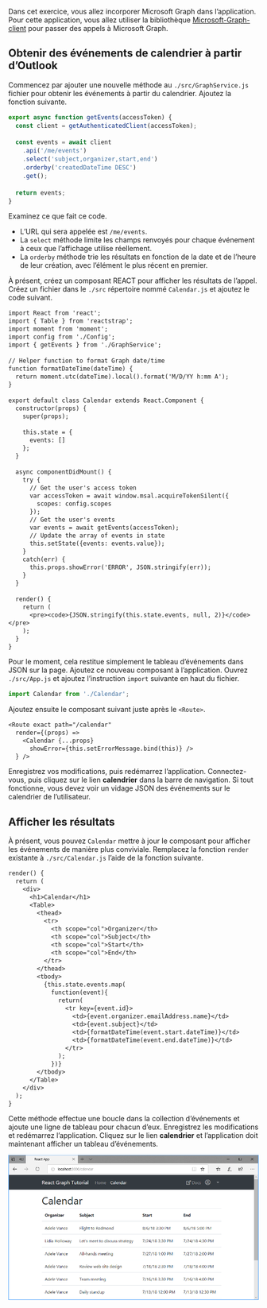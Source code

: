 <!-- markdownlint-disable MD002 MD041 -->

Dans cet exercice, vous allez incorporer Microsoft Graph dans l’application. Pour cette application, vous allez utiliser la bibliothèque [Microsoft-Graph-client](https://github.com/microsoftgraph/msgraph-sdk-javascript) pour passer des appels à Microsoft Graph.

## <a name="get-calendar-events-from-outlook"></a>Obtenir des événements de calendrier à partir d’Outlook

Commencez par ajouter une nouvelle méthode au `./src/GraphService.js` fichier pour obtenir les événements à partir du calendrier. Ajoutez la fonction suivante.

```js
export async function getEvents(accessToken) {
  const client = getAuthenticatedClient(accessToken);

  const events = await client
    .api('/me/events')
    .select('subject,organizer,start,end')
    .orderby('createdDateTime DESC')
    .get();

  return events;
}
```

Examinez ce que fait ce code.

- L’URL qui sera appelée est `/me/events`.
- La `select` méthode limite les champs renvoyés pour chaque événement à ceux que l’affichage utilise réellement.
- La `orderby` méthode trie les résultats en fonction de la date et de l’heure de leur création, avec l’élément le plus récent en premier.

À présent, créez un composant REACT pour afficher les résultats de l’appel. Créez un fichier dans le `./src` répertoire nommé `Calendar.js` et ajoutez le code suivant.

```JSX
import React from 'react';
import { Table } from 'reactstrap';
import moment from 'moment';
import config from './Config';
import { getEvents } from './GraphService';

// Helper function to format Graph date/time
function formatDateTime(dateTime) {
  return moment.utc(dateTime).local().format('M/D/YY h:mm A');
}

export default class Calendar extends React.Component {
  constructor(props) {
    super(props);

    this.state = {
      events: []
    };
  }

  async componentDidMount() {
    try {
      // Get the user's access token
      var accessToken = await window.msal.acquireTokenSilent({
        scopes: config.scopes
      });
      // Get the user's events
      var events = await getEvents(accessToken);
      // Update the array of events in state
      this.setState({events: events.value});
    }
    catch(err) {
      this.props.showError('ERROR', JSON.stringify(err));
    }
  }

  render() {
    return (
      <pre><code>{JSON.stringify(this.state.events, null, 2)}</code></pre>
    );
  }
}
```

Pour le moment, cela restitue simplement le tableau d’événements dans JSON sur la page. Ajoutez ce nouveau composant à l’application. Ouvrez `./src/App.js` et ajoutez l’instruction `import` suivante en haut du fichier.

```js
import Calendar from './Calendar';
```

Ajoutez ensuite le composant suivant juste après le `<Route>`.

```JSX
<Route exact path="/calendar"
  render={(props) =>
    <Calendar {...props}
      showError={this.setErrorMessage.bind(this)} />
  } />
```

Enregistrez vos modifications, puis redémarrez l’application. Connectez-vous, puis cliquez sur le lien **calendrier** dans la barre de navigation. Si tout fonctionne, vous devez voir un vidage JSON des événements sur le calendrier de l’utilisateur.

## <a name="display-the-results"></a>Afficher les résultats

À présent, vous pouvez `Calendar` mettre à jour le composant pour afficher les événements de manière plus conviviale. Remplacez la fonction `render` existante à `./src/Calendar.js` l’aide de la fonction suivante.

```JSX
render() {
  return (
    <div>
      <h1>Calendar</h1>
      <Table>
        <thead>
          <tr>
            <th scope="col">Organizer</th>
            <th scope="col">Subject</th>
            <th scope="col">Start</th>
            <th scope="col">End</th>
          </tr>
        </thead>
        <tbody>
          {this.state.events.map(
            function(event){
              return(
                <tr key={event.id}>
                  <td>{event.organizer.emailAddress.name}</td>
                  <td>{event.subject}</td>
                  <td>{formatDateTime(event.start.dateTime)}</td>
                  <td>{formatDateTime(event.end.dateTime)}</td>
                </tr>
              );
            })}
        </tbody>
      </Table>
    </div>
  );
}
```

Cette méthode effectue une boucle dans la collection d’événements et ajoute une ligne de tableau pour chacun d’eux. Enregistrez les modifications et redémarrez l’application. Cliquez sur le lien **calendrier** et l’application doit maintenant afficher un tableau d’événements.

![Capture d’écran du tableau des événements](./images/add-msgraph-01.png)
